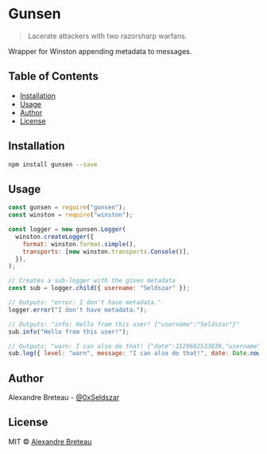 # Gunsen

> Lacerate attackers with two razorsharp warfans.

Wrapper for Winston appending metadata to messages.

## Table of Contents

- [Installation](#installation)
- [Usage](#usage)
- [Author](#author)
- [License](#license)

## Installation

```bash
npm install gunsen --save
```

## Usage

```javascript
const gunsen = require("gunsen");
const winston = require("winston");

const logger = new gunsen.Logger(
  winston.createLogger({
    format: winston.format.simple(),
    transports: [new winston.transports.Console()],
  }),
);

// Creates a sub-logger with the given metadata
const sub = logger.child({ username: "Seldszar" });

// Outputs: "error: I don't have metadata."
logger.error("I don't have metadata.");

// Outputs: "info: Hello from this user! {"username":"Seldszar"}"
sub.info("Hello from this user!");

// Outputs: "warn: I can also do that! {"date":1529682533839,"username":"Seldszar"}"
sub.log({ level: "warn", message: "I can also do that!", date: Date.now() });
```

## Author

Alexandre Breteau - [@0xSeldszar](https://twitter.com/0xSeldszar)

## License

MIT © [Alexandre Breteau](https://seldszar.fr)
